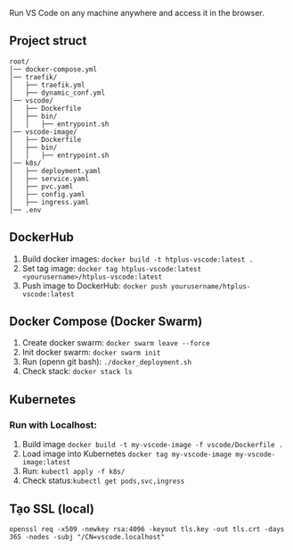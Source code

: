 Run VS Code on any machine anywhere and access it in the browser.
## Project struct
```
root/
│── docker-compose.yml
│── traefik/
│   ├── traefik.yml
│   ├── dynamic_conf.yml
│── vscode/
│   ├── Dockerfile
│   ├── bin/
│   │   ├── entrypoint.sh
│── vscode-image/
│   ├── Dockerfile
│   ├── bin/
│   │   ├── entrypoint.sh
│── k8s/
│   ├── deployment.yaml
│   ├── service.yaml
│   ├── pvc.yaml
│   ├── config.yaml
│   ├── ingress.yaml
│── .env
```
## DockerHub
1. Build docker images: ```docker build -t htplus-vscode:latest .```
2. Set tag image: ```docker tag htplus-vscode:latest <yourusername>/htplus-vscode:latest```
3. Push image to DockerHub: ```docker push yourusername/htplus-vscode:latest``` 

##  Docker Compose (Docker Swarm)

1. Create docker swarm: ```docker swarm leave --force```
2. Init docker swarm: ```docker swarm init```
3. Run (openn git bash): ```./docker_deployment.sh```
4. Check stack: ```docker stack ls```

## Kubernetes

### Run with Localhost:

1. Build image ```docker build -t my-vscode-image -f vscode/Dockerfile .```
2. Load image into Kubernetes ```docker tag my-vscode-image my-vscode-image:latest```
3. Run: ```kubectl apply -f k8s/```
4. Check status:```kubectl get pods,svc,ingress```

## Tạo SSL (local)

```openssl req -x509 -newkey rsa:4096 -keyout tls.key -out tls.crt -days 365 -nodes -subj "/CN=vscode.localhost"```
